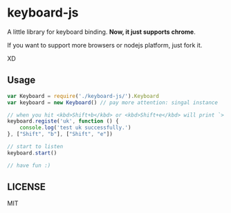 # keyboard-js

A little library for keyboard binding. 
**Now, it just supports chrome**. 

If you want to support more browsers or nodejs platform, just fork it.

XD

## Usage
```js
var Keyboard = require('./keyboard-js/').Keyboard
var keyboard = new Keyboard() // pay more attention: singal instance

// when you hit <kbd>Shift+b</kbd> or <kbd>Shift+e</kbd> will print `> test uk successfully`.
keyboard.registe('uk', function () {
    console.log('test uk successfully.')
}, ["Shift", "b"], ["Shift", "e"])

// start to listen
keyboard.start()

// have fun :)
```

## LICENSE
MIT
